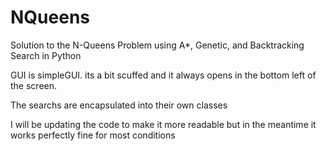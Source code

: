 # NQueens
Solution to the N-Queens Problem using A*, Genetic, and Backtracking Search in Python


GUI is simpleGUI.
its a bit scuffed and it always opens in the bottom left of the screen.



The searchs are encapsulated into their own classes

I will be updating the code to make it more readable but in the meantime it works perfectly fine for most conditions 


